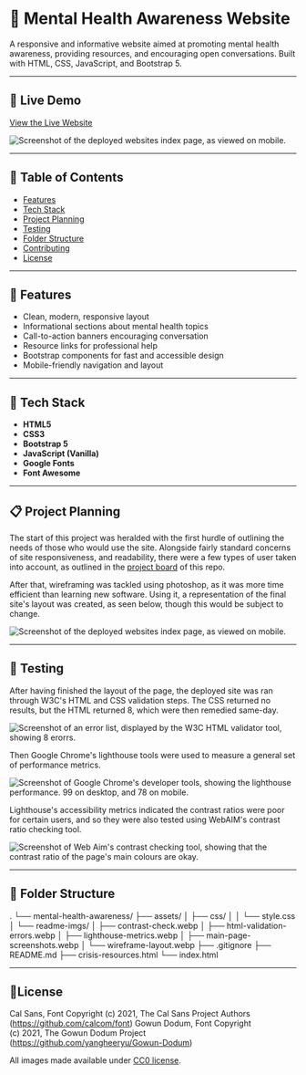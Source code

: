 # 🧠 Mental Health Awareness Website

A responsive and informative website aimed at promoting mental health awareness, providing resources, and encouraging open conversations. Built with HTML, CSS, JavaScript, and Bootstrap 5.

---

## 🔗 Live Demo

[View the Live Website](https://sourtarte.github.io/mental-health-awareness)

![Screenshot of the deployed websites index page, as viewed on mobile.](assets/images/readme-imgs/main-page-screenshot.webp)

---
## 📌 Table of Contents


- [Features](#🌟%20features)
- [Tech Stack](#🧰%20Tech%20Stack)
- [Project Planning](#📋%20%Project%20Planning)
- [Testing](#🧪%20Testing)
- [Folder Structure](#📂%20Folder%20Structure)
- [Contributing](#🤝%20Contributing)
- [License](#📃%20License)
---
## 🌟 Features

- Clean, modern, responsive layout
- Informational sections about mental health topics
- Call-to-action banners encouraging conversation
- Resource links for professional help
- Bootstrap components for fast and accessible design
- Mobile-friendly navigation and layout
---
## 🧰 Tech Stack

- **HTML5**
- **CSS3**
- **Bootstrap 5**
- **JavaScript (Vanilla)**
- **Google Fonts**
- **Font Awesome**
---
## 📋 Project Planning

The start of this project was heralded with the first hurdle of outlining the needs of those who would use the site. Alongside fairly standard concerns of site responsiveness, and readability, there were a few types of user taken into account, as outlined in the [project board](https://github.com/users/SourTarte/projects/3/views/1) of this repo.

After that, wireframing was tackled using photoshop, as it was more time efficient than learning new software. Using it, a representation of the final site's layout was created, as seen below, though this would be subject to change.

![Screenshot of the deployed websites index page, as viewed on mobile.](assets/images/readme-imgs/wireframe-layout.webp)

---
## 🧪 Testing

After having finished the layout of the page, the deployed site was ran through W3C's HTML and CSS validation steps. The CSS returned no results, but the HTML returned 8, which were then remedied same-day.

![Screenshot of an error list, displayed by the W3C HTML validator tool, showing 8 erorrs.](assets/images/readme-imgs/html-validation-errors.webp)


Then Google Chrome's lighthouse tools were used to measure a general set of performance metrics.

![Screenshot of Google Chrome's developer tools, showing the lighthouse performance. 99 on desktop, and 78 on mobile.](assets/images/readme-imgs/lighthouse-metrics.webp)


Lighthouse's accessibility metrics indicated the contrast ratios were poor for certain users, and so they were also tested using WebAIM's contrast ratio checking tool.

![Screenshot of Web Aim's contrast checking tool, showing that the contrast ratio of the page's main colours are okay.](assets/images/readme-imgs/contrast-check.webp)

---
## 📂 Folder Structure

.
└── mental-health-awareness/
    ├── assets/
    │   ├── css/
    │   │   └── style.css
    │   └── readme-imgs/
    │       ├── contrast-check.webp
    │       ├── html-validation-errors.webp
    │       ├── lighthouse-metrics.webp
    │       ├── main-page-screenshots.webp
    │       └── wireframe-layout.webp
    ├── .gitignore
    ├── README.md
    ├── crisis-resources.html
    └── index.html

---
## 📃License

Cal Sans, Font Copyright (c) 2021, The Cal Sans Project Authors (https://github.com/calcom/font)
Gowun Dodum, Font Copyright (c) 2021, The Gowun Dodum Project (https://github.com/yangheeryu/Gowun-Dodum)

All images made available under [CC0 license](https://creativecommons.org/public-domain/cc0/).